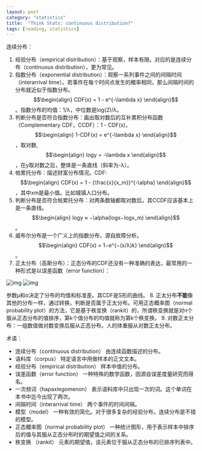 ```yaml
---
layout: post
category: "statistics"
title:  "Think Stats: continuous distribution?"
tags: [reading, statistics]
---
```


<script type="text/javascript" async
  src="https://cdn.mathjax.org/mathjax/latest/MathJax.js?config=TeX-MML-AM_CHTML">
</script>

连续分布：

1. 经验分布（empirical distribution）：基于观察，样本有限。对应的是连续分布（continuous distribution），更为常见。
2. 指数分布（exponential distribution）：观察一系列事件之间的间隔时间（interarrival time）。若事件在每个时间点发生的概率相同，那么间隔时间的分布就近似于指数分布。$$\begin{align} CDF(x) = 1 - e^{-\lambda x} \end{align}$$。指数分布的均值：1/λ，中位数是log(2)/λ。
3. 判断分布是否符合指数分布：画出取对数后的互补累积分布函数（Complementary CDF，CCDF）：1 - CDF(x)， $$\begin{align} 1-CDF(x) = e^{-\lambda x} \end{align}$$，取对数, $$\begin{align} logy = -\lambda x \end{align}$$，在y取对数之后，整体是一条直线（斜率为-λ）。
4. 帕累托分布：描述财富分布情况。CDF: $$\begin{align} CDF(x) = 1 - {\frac{x}{x_m}}^{-\alpha} \end{align}$$，其中xm是最小值。比如城镇人口分布。
5. 判断分布是否符合帕累托分布：对两条数轴都取对数后，其CCDF应该基本上是一条直线。$$\begin{align} logy ≈ −\alpha(logx−logx_m) \end{align}$$。
6. 威布尔分布是一个广义上的指数分布，源自故障分析。$$\begin{align} CDF(x) = 1−e^{−(x/λ)k} \end{align}$$。
7. 正太分布（高斯分布）：正态分布的CDF还没有一种准确的表达，最常用的一种形式是以误差函数（error function）：

![img](https://jobrest.gitbooks.io/statistical-thinking/content/assets/00018.jpeg)
![img](https://jobrest.gitbooks.io/statistical-thinking/content/assets/00019.jpeg)

参数μ和σ决定了分布的均值和标准差。其CDF是S形的曲线。
8. 正太分布**不能**像其他的分布一样，通过转换，判断是否属于正太分布。可用正态概率图（normal probability plot）的方法，它是基于秩变换（rankit）的，所谓秩变换就是对n个服从正态分布的值排序，第k个值分布的均值就称为第k个秩变换。
9. 对数正太分布：一组数值做对数变换后服从正态分布。人的体重服从对数正太分布。

术语：

* 连续分布（continuous distribution） 由连续函数描述的分布。
* 语料库（corpus） 特定语言中用做样本的正文文本。
* 经验分布（empirical distribution） 样本中值的分布。
* 误差函数（error function） 一种特殊的数学函数，因源自误差度量研究而得名。
* 一次频词（hapaxlegomenon） 表示语料库中只出现一次的词。这个单词在本书中迄今出现了两次。
* 间隔时间（interarrival time） 两个事件的时间间隔。
* 模型（model） 一种有效的简化。对于很多复杂的经验分布，连续分布是不错的模型。
* 正态概率图（normal probability plot） 一种统计图形，用于表示样本中排序后的值与其服从正态分布时的期望值之间的关系。
* 秩变换 （rankit） 元素的期望值，该元素位于服从正态分布的已排序列表中。
